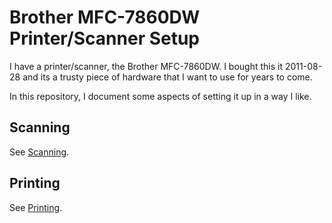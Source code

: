# Brother MFC-7860DW Printer/Scanner Setup

I have a printer/scanner, the Brother MFC-7860DW. I bought this it 2011-08-28 and its a trusty piece
of hardware that I want to use for years to come.

In this repository, I document some aspects of setting it up in a way I like.

## Scanning

See [Scanning](docs/scanning.md).

## Printing

See [Printing](docs/printing.md).
